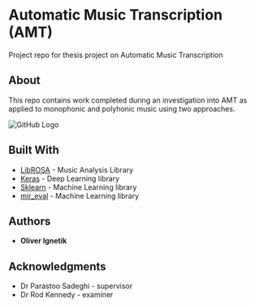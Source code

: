 # Automatic Music Transcription (AMT)

Project repo for thesis project on Automatic Music Transcription

## About

This repo contains work completed during an investigation into AMT
as applied to monophonic and polyhonic music using two approaches.

![GitHub Logo](/latex-report/u5012063_Oliver_Ignetik_Thesis_ENGN4200/pic/intro/AMT-process.jpg)

## Built With

- [LibROSA](https://librosa.github.io/librosa/) - Music Analysis Library
- [Keras](https://keras.io/) - Deep Learning library
- [Sklearn](https://scikit-learn.org/) - Machine Learning library
- [mir_eval](https://pypi.org/project/mir_eval/) - Machine Learning library

## Authors

- **Oliver Ignetik**

## Acknowledgments

- Dr Parastoo Sadeghi - supervisor
- Dr Rod Kennedy - examiner

